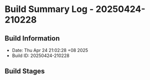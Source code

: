 # Build Summary Log - 20250424-210228

## Build Information
- Date: Thu Apr 24 21:02:28 +08 2025
- Build ID: 20250424-210228

## Build Stages

